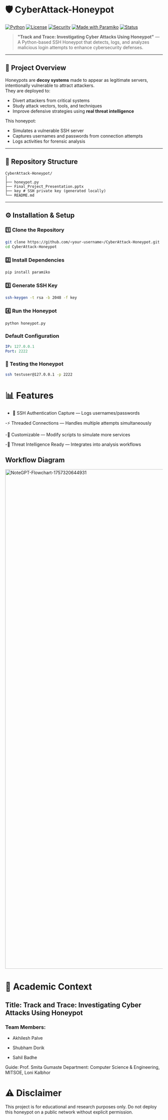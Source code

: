 # 🛡️ CyberAttack-Honeypot

[![Python](https://img.shields.io/badge/Python-3.x-blue.svg)](https://www.python.org/)
[![License](https://img.shields.io/badge/License-MIT-green.svg)](LICENSE)
[![Security](https://img.shields.io/badge/Security-Research%20Project-orange.svg)](#)
[![Made with Paramiko](https://img.shields.io/badge/Made%20with-Paramiko-yellow.svg)](http://www.paramiko.org/)
[![Status](https://img.shields.io/badge/Status-Completed-brightgreen.svg)](#)

> **"Track and Trace: Investigating Cyber Attacks Using Honeypot"** — A Python-based SSH Honeypot that detects, logs, and analyzes malicious login attempts to enhance cybersecurity defenses.

---

## 📜 Project Overview
Honeypots are **decoy systems** made to appear as legitimate servers, intentionally vulnerable to attract attackers.  
They are deployed to:
- Divert attackers from critical systems  
- Study attack vectors, tools, and techniques  
- Improve defensive strategies using **real threat intelligence**  

This honeypot:
- Simulates a vulnerable SSH server
- Captures usernames and passwords from connection attempts
- Logs activities for forensic analysis

---

## 📂 Repository Structure
```
CyberAttack-Honeypot/
│
├── honeypot.py 
├── Final_Project_Presentation.pptx 
├── key # SSH private key (generated locally)
└── README.md 
```
---

## ⚙️ Installation & Setup

### 1️⃣ Clone the Repository
```bash
git clone https://github.com/<your-username>/CyberAttack-Honeypot.git
cd CyberAttack-Honeypot
```
### 2️⃣ Install Dependencies
```bash
pip install paramiko
```
### 3️⃣ Generate SSH Key
```bash
ssh-keygen -t rsa -b 2048 -f key
```
### 4️⃣ Run the Honeypot
```bash
python honeypot.py
```
### Default Configuration
```yaml
IP: 127.0.0.1
Port: 2222
```

### 🧪 Testing the Honeypot
```bash
ssh testuser@127.0.0.1 -p 2222
```
# 📊 Features

- 🔐 SSH Authentication Capture — Logs usernames/passwords

-⚡ Threaded Connections — Handles multiple attempts simultaneously

-🎯 Customizable — Modify scripts to simulate more services

-📡 Threat Intelligence Ready — Integrates into analysis workflows


## Workflow Diagram
<img width="2816" height="1592" alt="NoteGPT-Flowchart-1757320644931" src="https://github.com/user-attachments/assets/127c5ffa-ffc2-4069-b3d3-33e607575907" />

# 📌 Academic Context

## Title: Track and Trace: Investigating Cyber Attacks Using Honeypot
### Team Members:

- Akhilesh Palve

- Shubham Dorik 

- Sahil Badhe

Guide: Prof. Smita Gumaste
Department: Computer Science & Engineering, MITSOE, Loni Kalbhor


# ⚠️ Disclaimer

This project is for educational and research purposes only.
Do not deploy this honeypot on a public network without explicit permission.

